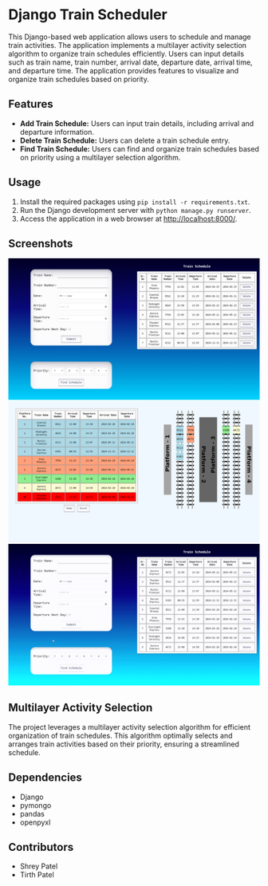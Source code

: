 # Django Train Scheduler

This Django-based web application allows users to schedule and manage train activities. The application implements a multilayer activity selection algorithm to organize train schedules efficiently. Users can input details such as train name, train number, arrival date, departure date, arrival time, and departure time. The application provides features to visualize and organize train schedules based on priority.

## Features

- **Add Train Schedule:** Users can input train details, including arrival and departure information.
- **Delete Train Schedule:** Users can delete a train schedule entry.
- **Find Train Schedule:** Users can find and organize train schedules based on priority using a multilayer selection algorithm.

## Usage

1. Install the required packages using `pip install -r requirements.txt`.
2. Run the Django development server with `python manage.py runserver`.
3. Access the application in a web browser at [http://localhost:8000/](http://localhost:8000/).

## Screenshots

![Screenshot 1](images/1.png)
![Screenshot 2](images/2.png)
![Demo GIF](images/demo.gif)


## Multilayer Activity Selection

The project leverages a multilayer activity selection algorithm for efficient organization of train schedules. This algorithm optimally selects and arranges train activities based on their priority, ensuring a streamlined schedule.

## Dependencies

- Django
- pymongo
- pandas
- openpyxl

## Contributors

- Shrey Patel
- Tirth Patel